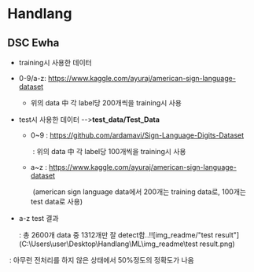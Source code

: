 # Handlang

## DSC Ewha

- training시 사용한 데이터
  
- 0-9/a-z: https://www.kaggle.com/ayuraj/american-sign-language-dataset
  
  - 위의 data 中 각 label당 200개씩을 training시 사용
  
- test시 사용한 데이터 -->**test_data/Test_Data**

   - 0~9 : https://github.com/ardamavi/Sign-Language-Digits-Dataset

     ​        : 위의 data 中 각 label당 100개씩을 training시 사용

   - a~z  : https://www.kaggle.com/ayuraj/american-sign-language-dataset
   
     ​        (american sign language data에서 200개는 training data로, 100개는 test data로 사용)



* a-z test 결과

  : 총 2600개 data 중 1312개만 잘 detect함..!![img_readme/"test result"](C:\Users\user\Desktop\Handlang\ML\img_readme\test result.png)

​       : 아무런 전처리를 하지 않은 상태에서 50%정도의 정확도가 나옴